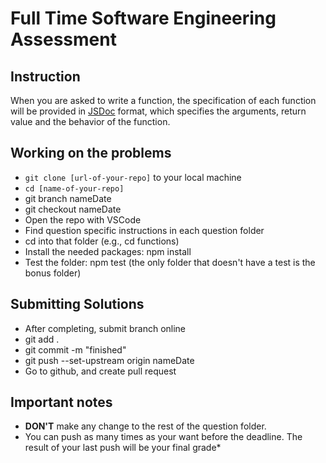 # Full Time Software Engineering Assessment

## Instruction

When you are asked to write a function, the specification of each function will be provided in [JSDoc](https://jsdoc.app/) format, which specifies the arguments, return value and the behavior of the function.

## Working on the problems

- `git clone [url-of-your-repo]` to your local machine
- `cd [name-of-your-repo]`
- git branch nameDate
- git checkout nameDate
- Open the repo with VSCode
- Find question specific instructions in each question folder
- cd into that folder (e.g., cd functions)
- Install the needed packages: npm install
- Test the folder: npm test (the only folder that doesn't have a test is the bonus folder)

## Submitting Solutions

- After completing, submit branch online
- git add .
- git commit -m "finished"
- git push --set-upstream origin nameDate
- Go to github, and create pull request

## Important notes

- **DON'T** make any change to the rest of the question folder.
- You can push as many times as your want before the deadline. The result of your last push will be your final grade\*
